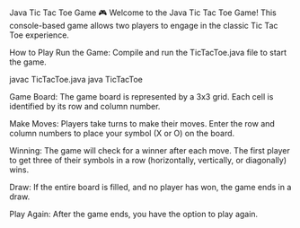 Java Tic Tac Toe Game 🎮
Welcome to the Java Tic Tac Toe Game! This console-based game allows two players to engage in the classic Tic Tac Toe experience.

How to Play
Run the Game: Compile and run the TicTacToe.java file to start the game.

javac TicTacToe.java
java TicTacToe

Game Board: The game board is represented by a 3x3 grid. Each cell is identified by its row and column number.

Make Moves: Players take turns to make their moves. Enter the row and column numbers to place your symbol (X or O) on the board.

Winning: The game will check for a winner after each move. The first player to get three of their symbols in a row (horizontally, vertically, or diagonally) wins.

Draw: If the entire board is filled, and no player has won, the game ends in a draw.

Play Again: After the game ends, you have the option to play again.
